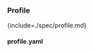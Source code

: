 
### Profile

{include=./spec/profile.md}

#### profile.yaml

```{include=../../services/profile/profile.yaml}
```
